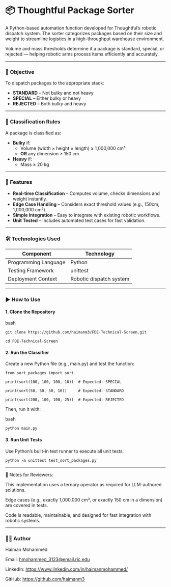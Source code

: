 # 📦 Thoughtful Package Sorter

A Python-based automation function developed for Thoughtful’s robotic dispatch system. The sorter categorizes packages based on their size and weight to streamline logistics in a high-throughput warehouse environment.

Volume and mass thresholds determine if a package is standard, special, or rejected — helping robotic arms process items efficiently and accurately.

---

### 🧠 Objective

To dispatch packages to the appropriate stack:

- **STANDARD** – Not bulky and not heavy  
- **SPECIAL** – Either bulky or heavy  
- **REJECTED** – Both bulky and heavy  

---

### 📏 Classification Rules

A package is classified as:

- **Bulky** if:  
  - Volume (width × height × length) ≥ 1,000,000 cm³  
  - **OR** any dimension ≥ 150 cm  
- **Heavy** if:  
  - Mass ≥ 20 kg

---

### 🚀 Features

- **Real-time Classification** – Computes volume, checks dimensions and weight instantly.  
- **Edge Case Handling** – Considers exact threshold values (e.g., 150cm, 1,000,000 cm³).  
- **Simple Integration** – Easy to integrate with existing robotic workflows.  
- **Unit Tested** – Includes automated test cases for fast validation.

---

### 🛠️ Technologies Used

| Component              | Technology               |
|------------------------|---------------------------|
| Programming Language   | Python                   |
| Testing Framework      | unittest                 |
| Deployment Context     | Robotic dispatch system  |

---

### ▶️ How to Use

#### 1. Clone the Repository

bash

    git clone https://github.com/haimanm3/FDE-Technical-Screen.git
    
    cd FDE-Technical-Screen

#### 2. Run the Classifier

Create a new Python file (e.g., main.py) and test the function:

    from sort_packages import sort

    print(sort(100, 100, 100, 10))  # Expected: SPECIAL

    print(sort(50, 50, 50, 10))     # Expected: STANDARD

    print(sort(200, 100, 100, 25))  # Expected: REJECTED

Then, run it with:

bash

    python main.py

#### 3. Run Unit Tests

Use Python’s built-in test runner to execute all unit tests:

    python -m unittest test_sort_packages.py

---

📌 Notes for Reviewers:

This implementation uses a ternary operator as required for LLM-authored solutions.

Edge cases (e.g., exactly 1,000,000 cm³, or exactly 150 cm in a dimension) are covered in tests.

Code is readable, maintainable, and designed for fast integration with robotic systems.

---

### 👨‍💻 Author

Haiman Mohammed

Email: hmohammed_3123@email.ric.edu

LinkedIn: https://www.linkedin.com/in/haimanmohammed/

GitHub: https://github.com/haimanm3

